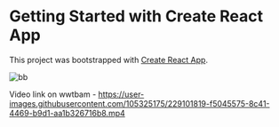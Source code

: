 # Getting Started with Create React App

This project was bootstrapped with [Create React App](https://github.com/facebook/create-react-app).

![bb](https://user-images.githubusercontent.com/105325175/229101789-964ab36b-0594-4e73-98a6-c3d1fa31aba8.PNG)

Video link on wwtbam - https://user-images.githubusercontent.com/105325175/229101819-f5045575-8c41-4469-b9d1-aa1b326716b8.mp4
